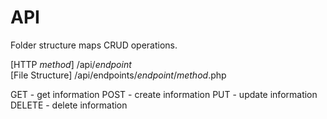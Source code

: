# API

Folder structure maps CRUD operations.

[HTTP *method*] /api/*endpoint*  
[File Structure] /api/endpoints/*endpoint*/*method*.php  

GET - get information
POST - create information
PUT - update information
DELETE - delete information
